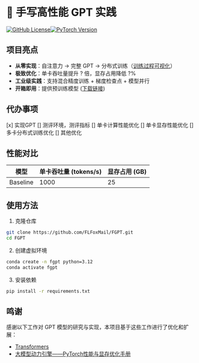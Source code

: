 # 🚀 手写高性能 GPT 实践

[![GitHub License](https://img.shields.io/badge/license-MIT-blue.svg)](https://github.com/your-repo/high-performance-gpt/blob/main/LICENSE)[![PyTorch Version](https://img.shields.io/badge/PyTorch-2.0+-red.svg)](https://pytorch.org/)

## 项目亮点
- ​**从零实现**：自注意力 → 完整 GPT → 分布式训练（[训练过程可视化](docs/training_curve.gif)）
- ​**极致优化**：单卡吞吐量提升 ? 倍，显存占用降低 ?%
- ​**工业级实践**：支持混合精度训练 + 梯度检查点 + 模型并行
- ​**开箱即用**：提供预训练模型 ([下载链接](https://example.com/pretrained_models))

## 代办事项
[x] 实现GPT
[] 测评环境，测评指标
[] 单卡计算性能优化
[] 单卡显存性能优化
[] 多卡分布式训练优化
[] 其他优化

## 性能对比
|模型 | 单卡吞吐量 (tokens/s) | 显存占用 (GB) |
|---|---|---|
|Baseline | 1000 | 25 |

## 使用方法
1. 克隆仓库
```bash
git clone https://github.com/FLFoxMail/FGPT.git
cd FGPT
```
2. 创建虚拟环境
```bash
conda create -n fgpt python=3.12
conda activate fgpt
```

3. 安装依赖
```bash
pip install -r requirements.txt
```

## 鸣谢
感谢以下工作对 GPT 模型的研究与实现，本项目基于这些工作进行了优化和扩展：
- [Transformers](https://github.com/huggingface/transformers)
- [大模型动力引擎——PyTorch性能与显存优化手册](http://www.tup.tsinghua.edu.cn/booksCenter/book_10581501.html#)